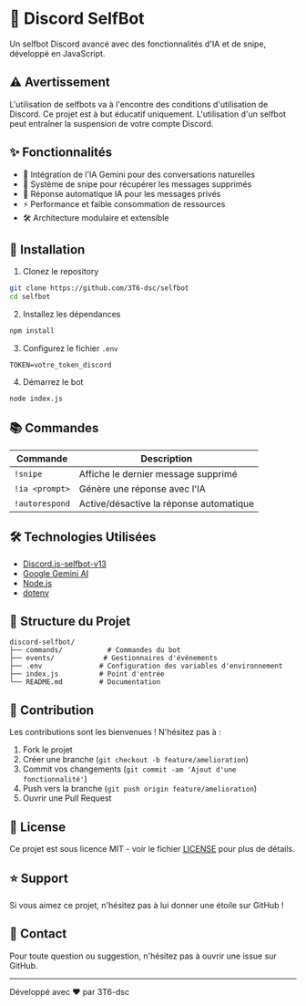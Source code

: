 # 🤖 Discord SelfBot

Un selfbot Discord avancé avec des fonctionnalités d'IA et de snipe, développé en JavaScript.

## ⚠️ Avertissement

L'utilisation de selfbots va à l'encontre des conditions d'utilisation de Discord. Ce projet est à but éducatif uniquement. L'utilisation d'un selfbot peut entraîner la suspension de votre compte Discord.

## ✨ Fonctionnalités

- 🤖 Intégration de l'IA Gemini pour des conversations naturelles
- 🎯 Système de snipe pour récupérer les messages supprimés
- 💬 Réponse automatique IA pour les messages privés
- ⚡ Performance et faible consommation de ressources
- 🛠️ Architecture modulaire et extensible

## 🚀 Installation

1. Clonez le repository
```bash
git clone https://github.com/3T6-dsc/selfbot
cd selfbot
```

2. Installez les dépendances
```bash
npm install
```

3. Configurez le fichier `.env`
```env
TOKEN=votre_token_discord
```

4. Démarrez le bot
```bash
node index.js
```

## 📚 Commandes

| Commande | Description |
|----------|-------------|
| `!snipe` | Affiche le dernier message supprimé |
| `!ia <prompt>` | Génère une réponse avec l'IA |
| `!autorespond` | Active/désactive la réponse automatique |

## 🛠️ Technologies Utilisées

- [Discord.js-selfbot-v13](https://github.com/aiko-chan-ai/discord.js-selfbot-v13)
- [Google Gemini AI](https://ai.google.dev/)
- [Node.js](https://nodejs.org/)
- [dotenv](https://www.npmjs.com/package/dotenv)

## 📁 Structure du Projet

```
discord-selfbot/
├── commands/           # Commandes du bot
├── events/            # Gestionnaires d'événements
├── .env              # Configuration des variables d'environnement
├── index.js          # Point d'entrée
└── README.md         # Documentation
```

## 🤝 Contribution

Les contributions sont les bienvenues ! N'hésitez pas à :

1. Fork le projet
2. Créer une branche (`git checkout -b feature/amelioration`)
3. Commit vos changements (`git commit -am 'Ajout d'une fonctionnalité'`)
4. Push vers la branche (`git push origin feature/amelioration`)
5. Ouvrir une Pull Request

## 📝 License

Ce projet est sous licence MIT - voir le fichier [LICENSE](LICENSE) pour plus de détails.

## ⭐ Support

Si vous aimez ce projet, n'hésitez pas à lui donner une étoile sur GitHub !

## 📧 Contact

Pour toute question ou suggestion, n'hésitez pas à ouvrir une issue sur GitHub.

---
Développé avec ❤️ par 3T6-dsc